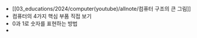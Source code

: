 

- [[03_educations/2024/computer(youtube)/allnote/컴퓨터 구조의 큰 그림]]
- 컴퓨터의 4가지 핵심 부품 직접 보기
- 0과 1로 숫자를 표현하는 방법
- 